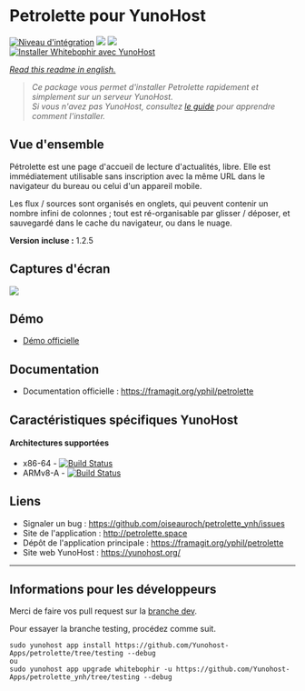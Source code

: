 # Petrolette pour YunoHost

[![Niveau d'intégration](https://dash.yunohost.org/integration/petrolette.svg)](https://dash.yunohost.org/appci/app/petrolette) ![](https://ci-apps.yunohost.org/ci/badges/petrolette.status.svg) ![](https://ci-apps.yunohost.org/ci/badges/petrolette.maintain.svg)  
[![Installer Whitebophir avec YunoHost](https://install-app.yunohost.org/install-with-yunohost.png)](https://install-app.yunohost.org/?app=petrolette)

*[Read this readme in english.](./README.md)* 

> *Ce package vous permet d'installer Petrolette rapidement et simplement sur un serveur YunoHost.  
Si vous n'avez pas YunoHost, consultez [le guide](https://yunohost.org/#/install) pour apprendre comment l'installer.*

## Vue d'ensemble

 Pétrolette est une page d'accueil de lecture d'actualités, libre. Elle est immédiatement utilisable sans inscription avec la même URL dans le navigateur du bureau ou celui d'un appareil mobile.

Les flux / sources sont organisés en onglets, qui peuvent contenir un nombre infini de colonnes ; tout est ré-organisable par glisser / déposer, et sauvegardé dans le cache du navigateur, ou dans le nuage.

**Version incluse :** 1.2.5

## Captures d'écran

![](https://framagit.org/yphil/assets/-/raw/master/img/petrolette.png)

## Démo

* [Démo officielle](petrolette.space)

## Documentation

 * Documentation officielle : https://framagit.org/yphil/petrolette

## Caractéristiques spécifiques YunoHost
#### Architectures supportées

* x86-64 - [![Build Status](https://ci-apps.yunohost.org/ci/logs/petrolette%20%28Apps%29.svg)](https://ci-apps.yunohost.org/ci/apps/petrolette/)
* ARMv8-A - [![Build Status](https://ci-apps-arm.yunohost.org/ci/logs/petrolette%20%28Apps%29.svg)](https://ci-apps-arm.yunohost.org/ci/apps/petrolette/)

## Liens

 * Signaler un bug : https://github.com/oiseauroch/petrolette_ynh/issues
 * Site de l'application : http://petrolette.space
 * Dépôt de l'application principale : https://framagit.org/yphil/petrolette
 * Site web YunoHost : https://yunohost.org/

---

## Informations pour les développeurs

Merci de faire vos pull request sur la [branche dev](https://github.com/oiseauroch/petrolette/tree/testing).

Pour essayer la branche testing, procédez comme suit.
```
sudo yunohost app install https://github.com/Yunohost-Apps/petrolette/tree/testing --debug
ou
sudo yunohost app upgrade whitebophir -u https://github.com/Yunohost-Apps/petrolette_ynh/tree/testing --debug
```

